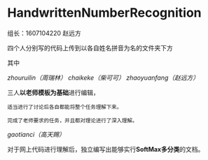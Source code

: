 # HandwrittenNumberRecognition

组长：1607104220 赵远方

四个人分别写的代码上传到以各自姓名拼音为名的文件夹下方

其中


*zhouruilin（周瑞林） chaikeke（柴可可） zhaoyuanfang（赵远方）*

 三人**以老师模板为基础**进行编辑，

    适当进行了讨论后各自都能将整个任务理解下来。

    完成了老师要求的任务，并且都对理论进行了深入理解。

*gaotianci（高天赐）*

 对于网上代码进行理解后，独立编写出能够实行**SoftMax多分类**的文档。
